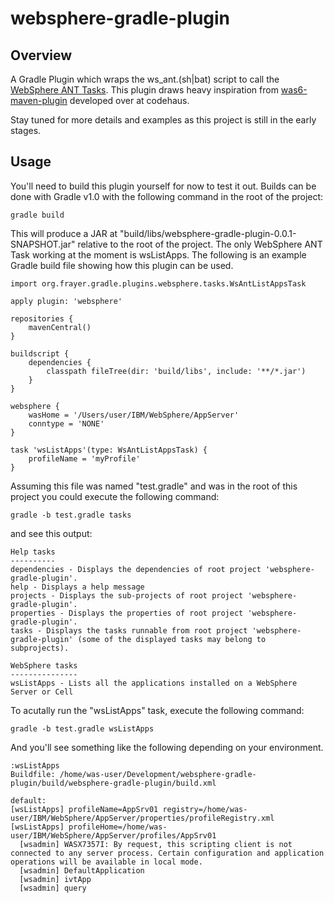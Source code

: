 websphere-gradle-plugin
=======================

Overview
--------

A Gradle Plugin which wraps the ws\_ant.(sh|bat) script to call the
[WebSphere ANT Tasks](http://pic.dhe.ibm.com/infocenter/wasinfo/v6r1/index.jsp?topic=/com.ibm.websphere.javadoc.doc/public_html/api/com/ibm/websphere/ant/tasks/package-tree.html).
This plugin draws heavy inspiration from [was6-maven-plugin](http://mojo.codehaus.org/was6-maven-plugin/) developed over at codehaus.

Stay tuned for more details and examples as this project is still in the early stages.

Usage
-----

You'll need to build this plugin yourself for now to test it out. Builds can be done with
Gradle v1.0 with the following command in the root of the project:

    gradle build

This will produce a JAR at "build/libs/websphere-gradle-plugin-0.0.1-SNAPSHOT.jar" relative
to the root of the project. The only WebSphere ANT Task working at the moment is wsListApps.
The following is an example Gradle build file showing how this plugin can be used.

    import org.frayer.gradle.plugins.websphere.tasks.WsAntListAppsTask

    apply plugin: 'websphere'

    repositories {
        mavenCentral()
    }

    buildscript {
        dependencies {
            classpath fileTree(dir: 'build/libs', include: '**/*.jar')
        }
    }

    websphere {
        wasHome = '/Users/user/IBM/WebSphere/AppServer'
        conntype = 'NONE'
    }

    task 'wsListApps'(type: WsAntListAppsTask) {
        profileName = 'myProfile'
    }


Assuming this file was named "test.gradle" and was in the root of this project you
could execute the following command:

    gradle -b test.gradle tasks
    
and see this output:

    Help tasks
    ----------
    dependencies - Displays the dependencies of root project 'websphere-gradle-plugin'.
    help - Displays a help message
    projects - Displays the sub-projects of root project 'websphere-gradle-plugin'.
    properties - Displays the properties of root project 'websphere-gradle-plugin'.
    tasks - Displays the tasks runnable from root project 'websphere-gradle-plugin' (some of the displayed tasks may belong to subprojects).

    WebSphere tasks
    ---------------
    wsListApps - Lists all the applications installed on a WebSphere Server or Cell

To acutally run the "wsListApps" task, execute the following command:

    gradle -b test.gradle wsListApps

And you'll see something like the following depending on your environment.

    :wsListApps
    Buildfile: /home/was-user/Development/websphere-gradle-plugin/build/websphere-gradle-plugin/build.xml

    default:
    [wsListApps] profileName=AppSrv01 registry=/home/was-user/IBM/WebSphere/AppServer/properties/profileRegistry.xml
    [wsListApps] profileHome=/home/was-user/IBM/WebSphere/AppServer/profiles/AppSrv01
      [wsadmin] WASX7357I: By request, this scripting client is not connected to any server process. Certain configuration and application operations will be available in local mode.
      [wsadmin] DefaultApplication
      [wsadmin] ivtApp
      [wsadmin] query


